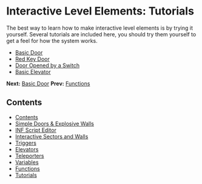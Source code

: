 # Interactive Level Elements: Tutorials
The best way to learn how to make interactive level elements is by trying it yourself. Several tutorials are included here, you should try them yourself to get a feel for how the system works.
  * [Basic Door](local://InfTut_BasicDoor)
  * [Red Key Door](local://InfTut_RedKeyDoor)
  * [Door Opened by a Switch](local://InfTut_SwitchDoor)
  * [Basic Elevator](local://InfTut_BasicElevator)

**Next:** [Basic Door](local://InfTut_BasicDoor)  **Prev:** [Functions](local://Inf_Functions)
## Contents
  * [Contents](local://InfScript)
  * [Simple Doors & Explosive Walls](local://Inf_SimpleInteractiveElements)
  * [INF Script Editor](local://Inf_Editor)
  * [Interactive Sectors and Walls](local://Inf_InteractiveElements)
  * [Triggers](local://Inf_Triggers)
  * [Elevators](local://Inf_Elevators)
  * [Teleporters](local://Inf_Teleporters)
  * [Variables](local://Inf_Variables)
  * [Functions](local://Inf_Functions)
  * [Tutorials](local://Inf_Tutorials)